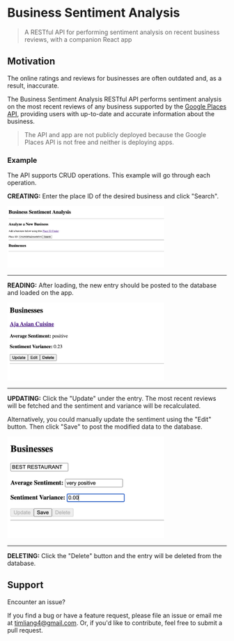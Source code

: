 # Business Sentiment Analysis

>A RESTful API for performing sentiment analysis on recent business reviews, with a companion React app

## Motivation

The online ratings and reviews for businesses are often outdated and, as a result, inaccurate.

The Business Sentiment Analysis RESTful API performs sentiment analysis on the most recent reviews of any business supported by the [Google Places API](https://developers.google.com/maps/documentation/places/web-service/overview), providing users with up-to-date and accurate information about the business.

>The API and app are not publicly deployed because the Google Places API is not free and neither is deploying apps.

### Example

The API supports CRUD operations. This example will go through each operation.

**CREATING:** Enter the place ID of the desired business and click "Search".

<img src="images/creating.png" width=360>

---

**READING:** After loading, the new entry should be posted to the database and loaded on the app.

<img src="images/reading.png" width=360>

---

**UPDATING:** Click the "Update" under the entry. The most recent reviews will be fetched and the sentiment and variance will be recalculated.

Alternatively, you could manually update the sentiment using the "Edit" button. Then click "Save" to post the modified data to the database.

<img src="images/editing.png" width=360>

---

**DELETING:** Click the "Delete" button and the entry will be deleted from the database.

## Support

Encounter an issue?

If you find a bug or have a feature request, please file an issue or email me at timliang4@gmail.com. Or, if you'd like to contribute, feel free to submit a pull request.
